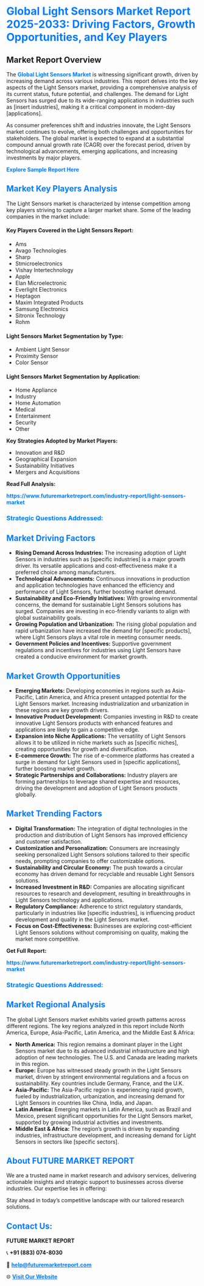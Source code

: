 <h1 style="color: #007BFF;">Global Light Sensors Market Report 2025-2033: Driving Factors, Growth Opportunities, and Key Players</h1>

<section id="overview">
<h2>Market Report Overview</h2>
<p>The <a href="https://www.futuremarketreport.com/industry-report/light-sensors-market" style="color: #007BFF; text-decoration: none;"><strong>Global Light Sensors Market</strong></a> is witnessing significant growth, driven by increasing demand across various industries. This report delves into the key aspects of the Light Sensors market, providing a comprehensive analysis of its current status, future potential, and challenges. The demand for Light Sensors has surged due to its wide-ranging applications in industries such as [insert industries], making it a critical component in modern-day [applications].</p>
<p>As consumer preferences shift and industries innovate, the Light Sensors market continues to evolve, offering both challenges and opportunities for stakeholders. The global market is expected to expand at a substantial compound annual growth rate (CAGR) over the forecast period, driven by technological advancements, emerging applications, and increasing investments by major players.</p>
</section>

<section id="overview">
<p><a href="https://www.futuremarketreport.com/request-sample/reportId=97516" style="color: #007BFF; text-decoration: none;"><strong>Explore Sample Report Here</strong></a></p>
</section>

<section id="key-players">
<h2 style="color: #007BFF;">Market Key Players Analysis</h2>
<p>The Light Sensors market is characterized by intense competition among key players striving to capture a larger market share. Some of the leading companies in the market include:</p>
<h4>Key Players Covered in the Light Sensors Report:</h4>
<ul><li>Ams</li><li>Avago Technologies</li><li>Sharp</li><li>Stmicroelectronics</li><li>Vishay Intertechnology</li><li>Apple</li><li>Elan Microelectronic</li><li>Everlight Electronics</li><li>Heptagon</li><li>Maxim Integrated Products</li><li>Samsung Electronics</li><li>Sitronix Technology</li><li>Rohm</li></ul>
<h4>Light Sensors Market Segmentation by Type:</h4>
<ul><li>Ambient Light Sensor</li><li>Proximity Sensor</li><li>Color Sensor</li></ul>

<h4>Light Sensors Market Segmentation by Application:</h4>
<ul><li>Home Appliance</li><li>Industry</li><li>Home Automation</li><li>Medical</li><li>Entertainment</li><li>Security</li><li>Other</li></ul>
<p><strong>Key Strategies Adopted by Market Players:</strong></p>
<ul>
<li>Innovation and R&D</li>
<li>Geographical Expansion</li>
<li>Sustainability Initiatives</li>
<li>Mergers and Acquisitions</li>
</ul>
</section>

<section>
<p><strong>Read Full Analysis: </strong></p><a href="https://www.futuremarketreport.com/industry-report/light-sensors-market" style="color: #007BFF; text-decoration: none;"><strong>https://www.futuremarketreport.com/industry-report/light-sensors-market</strong></a>
<h3 style="color: #007BFF;">Strategic Questions Addressed:</h3>
</section>

<section id="driving-factors">
<h2 style="color: #007BFF;">Market Driving Factors</h2>
<ul>
<li><strong>Rising Demand Across Industries:</strong> The increasing adoption of Light Sensors in industries such as [specific industries] is a major growth driver. Its versatile applications and cost-effectiveness make it a preferred choice among manufacturers.</li>
<li><strong>Technological Advancements:</strong> Continuous innovations in production and application technologies have enhanced the efficiency and performance of Light Sensors, further boosting market demand.</li>
<li><strong>Sustainability and Eco-Friendly Initiatives:</strong> With growing environmental concerns, the demand for sustainable Light Sensors solutions has surged. Companies are investing in eco-friendly variants to align with global sustainability goals.</li>
<li><strong>Growing Population and Urbanization:</strong> The rising global population and rapid urbanization have increased the demand for [specific products], where Light Sensors plays a vital role in meeting consumer needs.</li>
<li><strong>Government Policies and Incentives:</strong> Supportive government regulations and incentives for industries using Light Sensors have created a conducive environment for market growth.</li>
</ul>
</section>

<section id="growth-opportunities">
<h2 style="color: #007BFF;">Market Growth Opportunities</h2>
<ul>
<li><strong>Emerging Markets:</strong> Developing economies in regions such as Asia-Pacific, Latin America, and Africa present untapped potential for the Light Sensors market. Increasing industrialization and urbanization in these regions are key growth drivers.</li>
<li><strong>Innovative Product Development:</strong> Companies investing in R&D to create innovative Light Sensors products with enhanced features and applications are likely to gain a competitive edge.</li>
<li><strong>Expansion into Niche Applications:</strong> The versatility of Light Sensors allows it to be utilized in niche markets such as [specific niches], creating opportunities for growth and diversification.</li>
<li><strong>E-commerce Growth:</strong> The rise of e-commerce platforms has created a surge in demand for Light Sensors used in [specific applications], further boosting market growth.</li>
<li><strong>Strategic Partnerships and Collaborations:</strong> Industry players are forming partnerships to leverage shared expertise and resources, driving the development and adoption of Light Sensors products globally.</li>
</ul>
</section>

<section id="trending-factors">
<h2 style="color: #007BFF;">Market Trending Factors</h2>
<ul>
<li><strong>Digital Transformation:</strong> The integration of digital technologies in the production and distribution of Light Sensors has improved efficiency and customer satisfaction.</li>
<li><strong>Customization and Personalization:</strong> Consumers are increasingly seeking personalized Light Sensors solutions tailored to their specific needs, prompting companies to offer customizable options.</li>
<li><strong>Sustainability and Circular Economy:</strong> The push towards a circular economy has driven demand for recyclable and reusable Light Sensors solutions.</li>
<li><strong>Increased Investment in R&D:</strong> Companies are allocating significant resources to research and development, resulting in breakthroughs in Light Sensors technology and applications.</li>
<li><strong>Regulatory Compliance:</strong> Adherence to strict regulatory standards, particularly in industries like [specific industries], is influencing product development and quality in the Light Sensors market.</li>
<li><strong>Focus on Cost-Effectiveness:</strong> Businesses are exploring cost-efficient Light Sensors solutions without compromising on quality, making the market more competitive.</li>
</ul>
</section>

<section>
<p><strong>Get Full Report: </strong></p><a href="https://www.futuremarketreport.com/industry-report/light-sensors-market" style="color: #007BFF; text-decoration: none;"><strong>https://www.futuremarketreport.com/industry-report/light-sensors-market</strong></a>
<h3 style="color: #007BFF;">Strategic Questions Addressed:</h3>
</section>


<section id="regional-analysis">
<h2 style="color: #007BFF;">Market Regional Analysis</h2>
<p>The global Light Sensors market exhibits varied growth patterns across different regions. The key regions analyzed in this report include North America, Europe, Asia-Pacific, Latin America, and the Middle East & Africa:</p>
<ul>
<li><strong>North America:</strong> This region remains a dominant player in the Light Sensors market due to its advanced industrial infrastructure and high adoption of new technologies. The U.S. and Canada are leading markets in this region.</li>
<li><strong>Europe:</strong> Europe has witnessed steady growth in the Light Sensors market, driven by stringent environmental regulations and a focus on sustainability. Key countries include Germany, France, and the U.K.</li>
<li><strong>Asia-Pacific:</strong> The Asia-Pacific region is experiencing rapid growth, fueled by industrialization, urbanization, and increasing demand for Light Sensors in countries like China, India, and Japan.</li>
<li><strong>Latin America:</strong> Emerging markets in Latin America, such as Brazil and Mexico, present significant opportunities for the Light Sensors market, supported by growing industrial activities and investments.</li>
<li><strong>Middle East & Africa:</strong> The region’s growth is driven by expanding industries, infrastructure development, and increasing demand for Light Sensors in sectors like [specific sectors].</li>
</ul>
</section>

<footer>
<h2 style="color: #007BFF;">About FUTURE MARKET REPORT</h2>
<p>We are a trusted name in market research and advisory services, delivering actionable insights and strategic support to businesses across diverse industries. Our expertise lies in offering:</p>

<p>Stay ahead in today’s competitive landscape with our tailored research solutions.</p>

<h2 style="color: #007BFF;">Contact Us:</h2>
<p><strong>FUTURE MARKET REPORT</strong></p>
<p>📞 <strong>+91 (883) 074-8030</strong></p>
<p>📧 <strong><a href="mailto:help@futuremarketreport.com" style="color: #007BFF;">help@futuremarketreport.com</a></strong></p>
<p>🌐 <strong><a href="https://www.futuremarketreport.com/" style="color: #007BFF;">Visit Our Website</a></strong></p>
</footer>